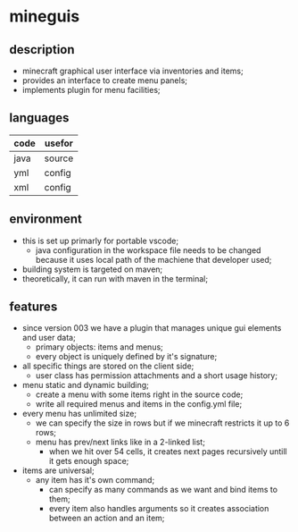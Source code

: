# mineguis #
## description ##
* minecraft graphical user interface via inventories and items;
* provides an interface to create menu panels;
* implements plugin for menu facilities;
## languages ##
code | usefor
---- | ------
java | source
yml  | config
xml  | config
## environment ##
* this is set up primarly for portable vscode;
    * java configuration in the workspace file needs to be changed
    because it uses local path of the machiene that developer used;
* building system is targeted on maven;
* theoretically, it can run with maven in the terminal;
## features ##
* since version 003 we have a plugin that manages unique gui elements and user data;
    * primary objects: items and menus;
    * every object is uniquely defined by it's signature;
* all specific things are stored on the client side;
    * user class has permission attachments and a short usage history;
* menu static and dynamic building;
    * create a menu with some items right in the source code;
    * write all required menus and items in the config.yml file;
* every menu has unlimited size;
    * we can specify the size in rows but if we minecraft restricts it up to 6 rows;
    * menu has prev/next links like in a 2-linked list;
        * when we hit over 54 cells, it creates next pages recursively untill it gets enough space;
* items are universal;
    * any item has it's own command;
        * can specify as many commands as we want and bind items to them;
        * every item also handles arguments so it creates association between an action and an item;